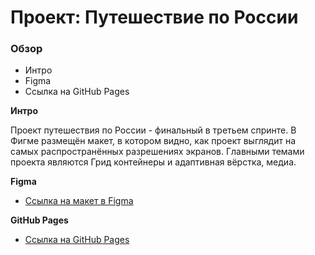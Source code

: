 # Проект: Путешествие по России

### Обзор
* Интро
* Figma
* Ссылка на GitHub Pages

**Интро**

Проект путешествия по России - финальный в третьем спринте.
В Фигме размещён макет, в котором видно, как проект выглядит на самых распространённых разрешениях экранов.
Главными темами проекта являются Грид контейнеры и адаптивная вёрстка, медиа. 

**Figma**

* [Ссылка на макет в Figma](https://www.figma.com/file/5S2WSbEFL6awjVWJ0NWL8Q/Sprint-3_-Russia-_-desktop-mobile?node-id=28503%3A0)

**GitHub Pages**

 * [Ссылка на GitHub Pages](https://mosgor.github.io/YaPracticum-Frontend/ThirdSprint/index.html)